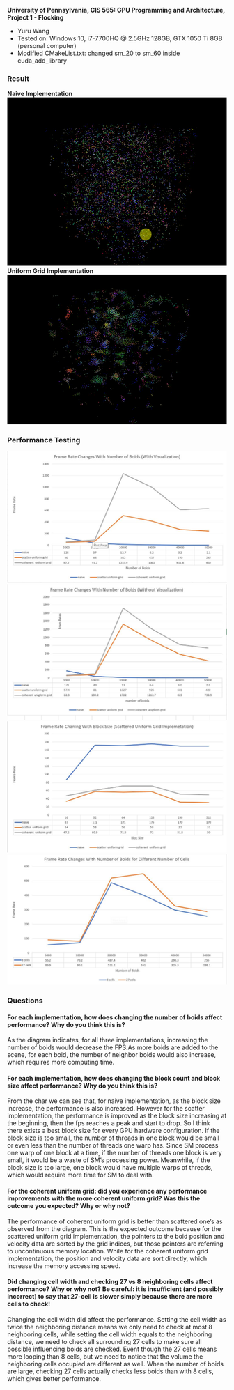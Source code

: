 **University of Pennsylvania, CIS 565: GPU Programming and Architecture,
Project 1 - Flocking**

* Yuru Wang
* Tested on: Windows 10, i7-7700HQ @ 2.5GHz 128GB, GTX 1050 Ti 8GB (personal computer)
* Modified CMakeList.txt: changed sm_20 to sm_60 inside cuda_add_library

### Result
**Naive Implementation**
![](images/gif1.gif)
**Uniform Grid Implementation**
![](images/1.gif)

### Performance Testing
![](images/fps_boids_visual.jpg)
![](images/fps_boids_noVisual.jpg)
![](images/fps_blockSize.jpg)
![](images/fps_cells.jpg)

### Questions
#### For each implementation, how does changing the number of boids affect performance? Why do you think this is?
As the diagram indicates, for all three implementations, increasing the number of boids would decrease the FPS.As more boids are added to the scene, for each boid, the number of neighbor boids would also increase, which requires more computing time.

#### For each implementation, how does changing the block count and block size affect performance? Why do you think this is?
From the char we can see that, for naive implementation, as the block size increase, the performance is also increased. However for the scatter implementation, the performance is improved as the block size increasing at the beginning, then the fps reaches a peak and start to drop. So I think there exists a best block size for every GPU hardware configuration. If the block size is too small, the number of threads in one block would be small or even less than the number of threads one warp has. Since SM process one warp of one block at a time, if the number of threads one block is very small, it would be a waste of SM’s processing power. Meanwhile, if the block size is too large, one block would have multiple warps of threads, which would require more time for SM to deal with.

#### For the coherent uniform grid: did you experience any performance improvements with the more coherent uniform grid? Was this the outcome you expected? Why or why not?
The performance of coherent uniform grid is better than scattered one’s as observed from the diagram. This is the expected outcome because for the scattered uniform grid implementation, the pointers to the boid position and velocity data are sorted by the grid indices, but those pointers are referring to uncontinuous memory location. While for the coherent uniform grid implementation, the position and velocity data are sort directly, which increase the memory accessing speed.

#### Did changing cell width and checking 27 vs 8 neighboring cells affect performance? Why or why not? Be careful: it is insufficient (and possibly incorrect) to say that 27-cell is slower simply because there are more cells to check!
Changing the cell width did affect the performance. Setting the cell width as twice the neighboring distance means we only need to check at most 8 neighboring cells, while setting the cell width equals to the neighboring distance, we need to check all surrounding 27 cells to make sure all possible influencing boids are checked. Event though the 27 cells means more looping than 8 cells, but we need to notice that the volume the neighboring cells occupied are different as well. When the number of boids are large, checking 27 cells actually checks less boids than with 8 cells, which gives better performance.
